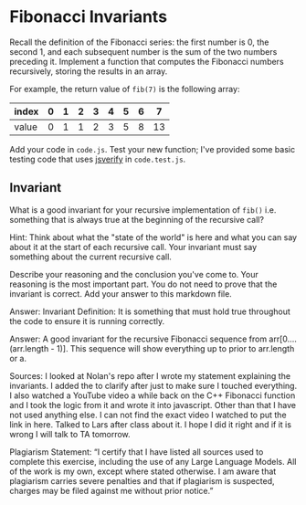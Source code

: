 # Fibonacci Invariants

Recall the definition of the Fibonacci series: the first number is 0, the second
1, and each subsequent number is the sum of the two numbers preceding it.
Implement a function that computes the Fibonacci numbers recursively, storing
the results in an array.

For example, the return value of `fib(7)` is the following array:

| index |  0  |  1  |  2  |  3  |  4  |  5  |  6  |  7  |
| ----- | --- | --- | --- | --- | --- | --- | --- | --- |
| value |  0  |  1  |  1  |  2  |  3  |  5  |  8  |  13 |

Add your code in `code.js`. Test your new function; I've provided some basic
testing code that uses [jsverify](https://jsverify.github.io/) in
`code.test.js`.

## Invariant

What is a good invariant for your recursive implementation of `fib()`
i.e. something that is always true at the beginning of the recursive call?

Hint: Think about what the "state of the world" is here and what you can say
about it at the start of each recursive call. Your invariant must say something
about the current recursive call.

Describe your reasoning and the conclusion you've come to. Your reasoning is the
most important part. You do not need to prove that the invariant is correct. Add
your answer to this markdown file.


Answer: 
Invariant Definition: 
It is something that must hold true throughout the code to ensure it is running correctly. 

Answer: 
A good invariant for the recursive Fibonacci sequence from arr[0....(arr.length - 1)]. This sequence will show everything up to prior to arr.length or a.  

Sources: 
I looked at Nolan's repo after I wrote my statement explaining the invariants. I added the to clarify after just to make sure I touched everything. I also watched a YouTube video a while back on the C++ Fibonacci function and I took the logic from it and wrote it into javascript. Other than that I have not used anything else. I can not find the exact video I watched to put the link in here. Talked to Lars after class about it. I hope I did it right and if it is wrong I will talk to TA tomorrow. 

Plagiarism Statement: 
“I certify that I have listed all sources used to complete this exercise, including the use of any Large Language Models. All of the work is my own, except where stated otherwise. I am aware that plagiarism carries severe penalties and that if plagiarism is suspected, charges may be filed against me without prior notice.”
